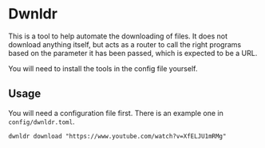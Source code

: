 # Dwnldr

This is a tool to help automate the downloading of files. It does not download anything itself, but acts as a router to call the right programs based on the parameter it has been passed, which is expected to be a URL.

You will need to install the tools in the config file yourself.

## Usage

You will need a configuration file first. There is an example one in `config/dwnldr.toml`.

```
dwnldr download "https://www.youtube.com/watch?v=XfELJU1mRMg"
```
